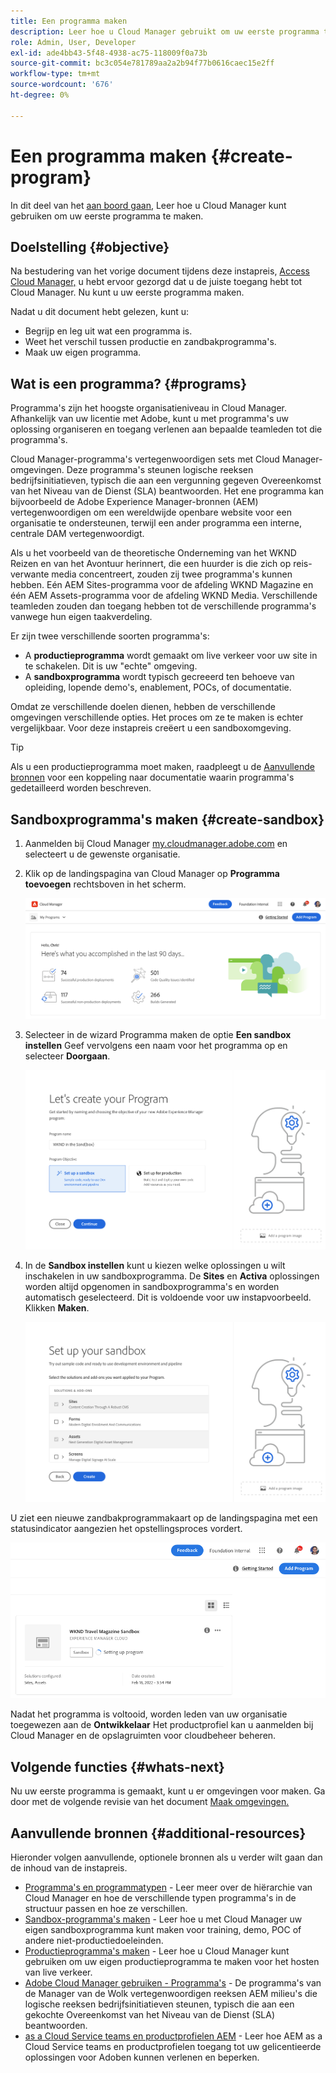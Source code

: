 ```yaml
---
title: Een programma maken
description: Leer hoe u Cloud Manager gebruikt om uw eerste programma te maken.
role: Admin, User, Developer
exl-id: ade4bb43-5f48-4938-ac75-118009f0a73b
source-git-commit: bc3c054e781789aa2a2b94f77b0616caec15e2ff
workflow-type: tm+mt
source-wordcount: '676'
ht-degree: 0%

---
```


# Een programma maken {#create-program}

In dit deel van het [aan boord gaan,](overview.md) Leer hoe u Cloud Manager kunt gebruiken om uw eerste programma te maken.

## Doelstelling {#objective}

Na bestudering van het vorige document tijdens deze instapreis, [Access Cloud Manager,](cloud-manager.md) u hebt ervoor gezorgd dat u de juiste toegang hebt tot Cloud Manager. Nu kunt u uw eerste programma maken.

Nadat u dit document hebt gelezen, kunt u:

* Begrijp en leg uit wat een programma is.
* Weet het verschil tussen productie en zandbakprogramma&#39;s.
* Maak uw eigen programma.

## Wat is een programma? {#programs}

Programma&#39;s zijn het hoogste organisatieniveau in Cloud Manager. Afhankelijk van uw licentie met Adobe, kunt u met programma&#39;s uw oplossing organiseren en toegang verlenen aan bepaalde teamleden tot die programma&#39;s.

Cloud Manager-programma&#39;s vertegenwoordigen sets met Cloud Manager-omgevingen. Deze programma&#39;s steunen logische reeksen bedrijfsinitiatieven, typisch die aan een vergunning gegeven Overeenkomst van het Niveau van de Dienst (SLA) beantwoorden. Het ene programma kan bijvoorbeeld de Adobe Experience Manager-bronnen (AEM) vertegenwoordigen om een wereldwijde openbare website voor een organisatie te ondersteunen, terwijl een ander programma een interne, centrale DAM vertegenwoordigt.

Als u het voorbeeld van de theoretische Onderneming van het WKND Reizen en van het Avontuur herinnert, die een huurder is die zich op reis-verwante media concentreert, zouden zij twee programma&#39;s kunnen hebben. Eén AEM Sites-programma voor de afdeling WKND Magazine en één AEM Assets-programma voor de afdeling WKND Media. Verschillende teamleden zouden dan toegang hebben tot de verschillende programma&#39;s vanwege hun eigen taakverdeling.

Er zijn twee verschillende soorten programma&#39;s:

* A **productieprogramma** wordt gemaakt om live verkeer voor uw site in te schakelen. Dit is uw &quot;echte&quot; omgeving.
* A **sandboxprogramma** wordt typisch gecreeerd ten behoeve van opleiding, lopende demo&#39;s, enablement, POCs, of documentatie.

Omdat ze verschillende doelen dienen, hebben de verschillende omgevingen verschillende opties. Het proces om ze te maken is echter vergelijkbaar. Voor deze instapreis creëert u een sandboxomgeving.

>[!TIP]
>
>Als u een productieprogramma moet maken, raadpleegt u de [Aanvullende bronnen](#additional-resources) voor een koppeling naar documentatie waarin programma&#39;s gedetailleerd worden beschreven.

## Sandboxprogramma&#39;s maken {#create-sandbox}

1. Aanmelden bij Cloud Manager [my.cloudmanager.adobe.com](https://my.cloudmanager.adobe.com/) en selecteert u de gewenste organisatie.

1. Klik op de landingspagina van Cloud Manager op **Programma toevoegen** rechtsboven in het scherm.

   ![Openingspagina van Cloud Manager](/help/implementing/cloud-manager/getting-access-to-aem-in-cloud/assets/cloud-manager-my-programs.png)

1. Selecteer in de wizard Programma maken de optie **Een sandbox instellen** Geef vervolgens een naam voor het programma op en selecteer **Doorgaan**.

   ![Programma-type maken](/help/implementing/cloud-manager/getting-access-to-aem-in-cloud/assets/create-sandbox.png)

1. In de **Sandbox instellen** kunt u kiezen welke oplossingen u wilt inschakelen in uw sandboxprogramma. De **Sites** en **Activa** oplossingen worden altijd opgenomen in sandboxprogramma&#39;s en worden automatisch geselecteerd. Dit is voldoende voor uw instapvoorbeeld. Klikken **Maken**.

   ![Selectie van oplossing](assets/set-up-sandbox-onboarding.png)

U ziet een nieuwe zandbakprogrammakaart op de landingspagina met een statusindicator aangezien het opstellingsproces vordert.

![Sandbox-ontwerp van overzichtspagina](/help/implementing/cloud-manager/getting-access-to-aem-in-cloud/assets/program-create-setupdemo2.png)

Nadat het programma is voltooid, worden leden van uw organisatie toegewezen aan de **Ontwikkelaar** Het productprofiel kan u aanmelden bij Cloud Manager en de opslagruimten voor cloudbeheer beheren.

## Volgende functies {#whats-next}

Nu uw eerste programma is gemaakt, kunt u er omgevingen voor maken. Ga door met de volgende revisie van het document [Maak omgevingen.](create-environments.md)

## Aanvullende bronnen {#additional-resources}

Hieronder volgen aanvullende, optionele bronnen als u verder wilt gaan dan de inhoud van de instapreis.

* [Programma&#39;s en programmatypen](/help/implementing/cloud-manager/getting-access-to-aem-in-cloud/program-types.md) - Leer meer over de hiërarchie van Cloud Manager en hoe de verschillende typen programma&#39;s in de structuur passen en hoe ze verschillen.
* [Sandbox-programma&#39;s maken](/help/implementing/cloud-manager/getting-access-to-aem-in-cloud/creating-sandbox-programs.md) - Leer hoe u met Cloud Manager uw eigen sandboxprogramma kunt maken voor training, demo, POC of andere niet-productiedoeleinden.
* [Productieprogramma&#39;s maken](/help/implementing/cloud-manager/getting-access-to-aem-in-cloud/creating-production-programs.md) - Leer hoe u Cloud Manager kunt gebruiken om uw eigen productieprogramma te maken voor het hosten van live verkeer.
* [Adobe Cloud Manager gebruiken - Programma&#39;s](https://experienceleague.adobe.com/docs/experience-manager-learn/cloud-service/cloud-manager/programs.html) - De programma&#39;s van de Manager van de Wolk vertegenwoordigen reeksen AEM milieu&#39;s die logische reeksen bedrijfsinitiatieven steunen, typisch die aan een gekochte Overeenkomst van het Niveau van de Dienst (SLA) beantwoorden.
* [as a Cloud Service teams en productprofielen AEM](/help/onboarding/aem-cs-team-product-profiles.md) - Leer hoe AEM as a Cloud Service teams en productprofielen toegang tot uw gelicentieerde oplossingen voor Adoben kunnen verlenen en beperken.
